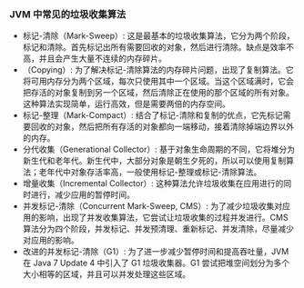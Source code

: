 ### JVM 中常见的垃圾收集算法

- 标记-清除（Mark-Sweep）: 这是最基本的垃圾收集算法，它分为两个阶段，标记和清除。首先标记出所有需要回收的对象，然后进行清除。缺点是效率不高，并且会产生大量不连续的内存碎片。
- （Copying）: 为了解决标记-清除算法的内存碎片问题，出现了复制算法。它将可用内存分为两个区域，每次只使用其中一个区域。当这个区域满时，它会把存活的对象复制到另一个区域，然后清除正在使用的那个区域的所有对象。这种算法实现简单，运行高效，但是需要两倍的内存空间。
- 标记-整理（Mark-Compact）: 结合了标记-清除和复制的优点，它先标记需要回收的对象，然后把所有存活的对象都向一端移动，接着清除掉端边界以外的内存。
- 分代收集（Generational Collector）: 基于对象生命周期的不同，它将堆分为新生代和老年代。新生代中，大部分对象是朝生夕死的，所以可以使用复制算法；老年代中对象存活率高，一般使用标记-整理或标记-清除算法。
- 增量收集（Incremental Collector）: 这种算法允许垃圾收集在应用进行的同时进行，减少应用的暂停时间。
- 并发标记-清除（Concurrent Mark-Sweep, CMS）: 为了减少垃圾收集对应用的影响，出现了并发收集算法，它尝试让垃圾收集的过程并发进行。CMS 算法分为四个阶段，并发标记、并发预清理、重新标记、并发清除，尽量减少对应用的影响。
- 改进的并发标记-清除（G1）: 为了进一步减少暂停时间和提高吞吐量，JVM 在 Java 7 Update 4 中引入了 G1 垃圾收集器。G1 尝试把堆空间划分为多个大小相等的区域，并且可以并发处理这些区域。
